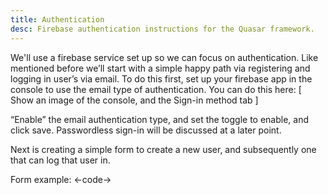 ```yaml
---
title: Authentication
desc: Firebase authentication instructions for the Quasar framework.
---
```



We'll use a firebase service set up so we can focus on authentication. Like mentioned before we’ll start with a simple happy path via registering and logging in user’s via email. To do this first, set up your firebase app in the console to use the email type of  authentication. You can do this here: [ Show an image of the console, and the Sign-in method tab ]

“Enable” the email authentication type, and set the toggle to enable, and click save. Passwordless sign-in will be discussed at a later point.

Next is creating a simple form to create a new user, and subsequently one that can log that user in.

Form example: <-code->